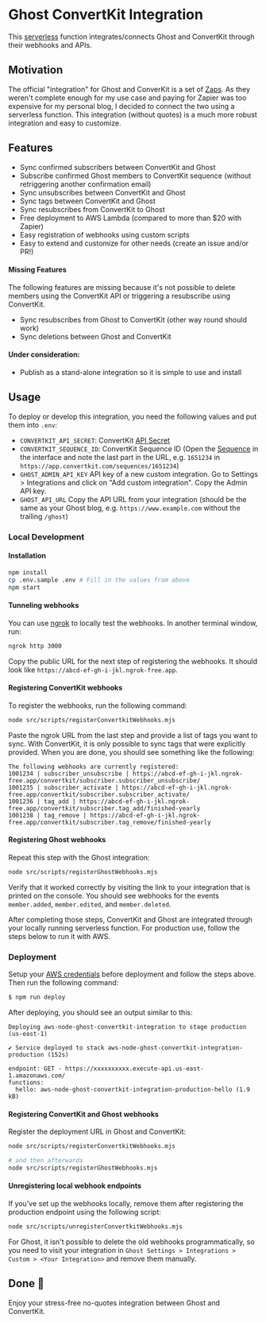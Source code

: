 # Ghost ConvertKit Integration

This [serverless](https://github.com/serverless/serverless) function integrates/connects Ghost and ConvertKit through their webhooks and APIs.

## Motivation

The official "integration" for Ghost and ConverKit is a set of [Zaps](https://ghost.org/integrations/convertkit/#sync-ghost-members-to-convertkit). As they weren't complete enough for my use case and paying for Zapier was too expensive for my personal blog, I decided to connect the two using a serverless function. This integration (without quotes) is a much more robust integration and easy to customize.

## Features

- Sync confirmed subscribers between ConvertKit and Ghost
- Subscribe confirmed Ghost members to ConvertKit sequence (without retriggering another confirmation email)
- Sync unsubscribes between ConvertKit and Ghost
- Sync tags between ConvertKit and Ghost
- Sync resubscribes from ConvertKit to Ghost
- Free deployment to AWS Lambda (compared to more than $20 with Zapier)
- Easy registration of webhooks using custom scripts
- Easy to extend and customize for other needs (create an issue and/or PR!)

#### Missing Features

The following features are missing because it's not possible to delete members using the ConvertKit API or triggering a resubscribe using ConvertKit.

- Sync resubscribes from Ghost to ConvertKit (other way round should work)
- Sync deletions between Ghost and ConvertKit

#### Under consideration:

- Publish as a stand-alone integration so it is simple to use and install

## Usage

To deploy or develop this integration, you need the following values and put them into `.env`:

- `CONVERTKIT_API_SECRET`: ConvertKit [API Secret](https://app.convertkit.com/account_settings/advanced_settings)
- `CONVERTKIT_SEQUENCE_ID`: ConvertKit Sequence ID (Open the [Sequence](https://app.convertkit.com/sequences) in the interface and note the last part in the URL, e.g. `1651234` in `https://app.convertkit.com/sequences/1651234`)
- `GHOST_ADMIN_API_KEY` API key of a new custom integration. Go to Settings > Integrations and click on "Add custom integration". Copy the Admin API key.
- `GHOST_API_URL` Copy the API URL from your integration (should be the same as your Ghost blog, e.g. `https://www.example.com` without the trailing `/ghost`)

### Local Development

#### Installation

```bash
npm install
cp .env.sample .env # Fill in the values from above
npm start
```

#### Tunneling webhooks

You can use [ngrok](https://ngrok.com/docs/getting-started/) to locally test the webhooks. In another terminal window, run:

```bash
ngrok http 3000
```

Copy the public URL for the next step of registering the webhooks. It should look like `https://abcd-ef-gh-i-jkl.ngrok-free.app`.

#### Registering ConvertKit webhooks

To register the webhooks, run the following command:

```bash
node src/scripts/registerConvertkitWebhooks.mjs
```

Paste the ngrok URL from the last step and provide a list of tags you want to sync. With ConvertKit, it is only possible to sync tags that were explicitly provided. When you are done, you should see something like the following:

```
The following webhooks are currently registered:
1001234 | subscriber_unsubscribe | https://abcd-ef-gh-i-jkl.ngrok-free.app/convertkit/subscriber.subscriber_unsubscribe/
1001235 | subscriber_activate | https://abcd-ef-gh-i-jkl.ngrok-free.app/convertkit/subscriber.subscriber_activate/
1001236 | tag_add | https://abcd-ef-gh-i-jkl.ngrok-free.app/convertkit/subscriber.tag_add/finished-yearly
1001238 | tag_remove | https://abcd-ef-gh-i-jkl.ngrok-free.app/convertkit/subscriber.tag_remove/finished-yearly
```

#### Registering Ghost webhooks

Repeat this step with the Ghost integration:

```bash
node src/scripts/registerGhostWebhooks.mjs
```

Verify that it worked correctly by visiting the link to your integration that is printed on the console. You should see webhooks for the events `member.added`, `member.edited`, and `member.deleted`.

After completing those steps, ConvertKit and Ghost are integrated through your locally running serverless function. For production use, follow the steps below to run it with AWS.

### Deployment

Setup your [AWS credentials](https://www.serverless.com/framework/docs/providers/aws/guide/credentials/) before deployment and follow the steps above. Then run the following command:

```bash
$ npm run deploy
```

After deploying, you should see an output similar to this:

```
Deploying aws-node-ghost-convertkit-integration to stage production (us-east-1)

✔ Service deployed to stack aws-node-ghost-convertkit-integration-production (152s)

endpoint: GET - https://xxxxxxxxxx.execute-api.us-east-1.amazonaws.com/
functions:
  hello: aws-node-ghost-convertkit-integration-production-hello (1.9 kB)
```

#### Registering ConvertKit and Ghost webhooks

Register the deployment URL in Ghost and ConvertKit:

```bash
node src/scripts/registerConvertkitWebhooks.mjs

# and then afterwards
node src/scripts/registerGhostWebhooks.mjs
```

#### Unregistering local webhook endpoints

If you've set up the webhooks locally, remove them after registering the production endpoint using the following script:

```bash
node src/scripts/unregisterConvertkitWebhooks.mjs
```

For Ghost, it isn't possible to delete the old webhooks programmatically, so you need to visit your integration in `Ghost Settings > Integrations > Custom > <Your Integration>` and remove them manually.

## Done 🎉

Enjoy your stress-free no-quotes integration between Ghost and ConvertKit.
